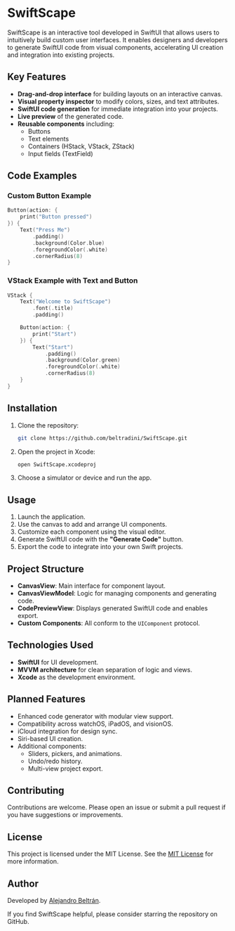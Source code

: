 # SwiftScape

SwiftScape is an interactive tool developed in SwiftUI that allows users to intuitively build custom user interfaces. It enables designers and developers to generate SwiftUI code from visual components, accelerating UI creation and integration into existing projects.

## Key Features

- **Drag-and-drop interface** for building layouts on an interactive canvas.
- **Visual property inspector** to modify colors, sizes, and text attributes.
- **SwiftUI code generation** for immediate integration into your projects.
- **Live preview** of the generated code.
- **Reusable components** including:
  - Buttons
  - Text elements
  - Containers (HStack, VStack, ZStack)
  - Input fields (TextField)

## Code Examples

### Custom Button Example
```swift
Button(action: {
    print("Button pressed")
}) {
    Text("Press Me")
        .padding()
        .background(Color.blue)
        .foregroundColor(.white)
        .cornerRadius(8)
}
```

### VStack Example with Text and Button
```swift
VStack {
    Text("Welcome to SwiftScape")
        .font(.title)
        .padding()

    Button(action: {
        print("Start")
    }) {
        Text("Start")
            .padding()
            .background(Color.green)
            .foregroundColor(.white)
            .cornerRadius(8)
    }
}
```

## Installation

1. Clone the repository:
   ```bash
   git clone https://github.com/beltradini/SwiftScape.git
   ```

2. Open the project in Xcode:
   ```bash
   open SwiftScape.xcodeproj
   ```

3. Choose a simulator or device and run the app.

## Usage

1. Launch the application.
2. Use the canvas to add and arrange UI components.
3. Customize each component using the visual editor.
4. Generate SwiftUI code with the **"Generate Code"** button.
5. Export the code to integrate into your own Swift projects.

## Project Structure

- **CanvasView**: Main interface for component layout.
- **CanvasViewModel**: Logic for managing components and generating code.
- **CodePreviewView**: Displays generated SwiftUI code and enables export.
- **Custom Components**: All conform to the `UIComponent` protocol.

## Technologies Used

- **SwiftUI** for UI development.
- **MVVM architecture** for clean separation of logic and views.
- **Xcode** as the development environment.

## Planned Features

- Enhanced code generator with modular view support.
- Compatibility across watchOS, iPadOS, and visionOS.
- iCloud integration for design sync.
- Siri-based UI creation.
- Additional components:
  - Sliders, pickers, and animations.
  - Undo/redo history.
  - Multi-view project export.

## Contributing

Contributions are welcome. Please open an issue or submit a pull request if you have suggestions or improvements.

## License

This project is licensed under the MIT License. See the [MIT License](https://opensource.org/license/mit) for more information.

## Author

Developed by [Alejandro Beltrán](https://github.com/beltradini).

If you find SwiftScape helpful, please consider starring the repository on GitHub.
